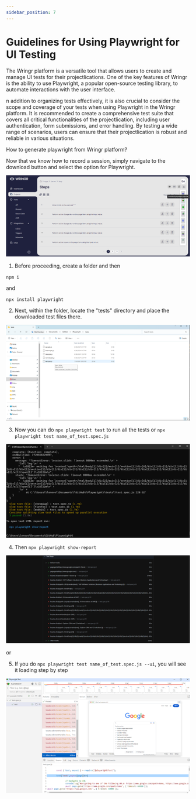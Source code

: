 ```yaml
---
sidebar_position: 7
---
```


# Guidelines for Using Playwright for UI Testing

The Wringr platform is a versatile tool that allows users to create and manage UI tests for their projectlications. One of the key features of Wringr is the ability to use Playwright, a popular open-source testing library, to automate interactions with the user interface.

n addition to organizing tests effectively, it is also crucial to consider the scope and coverage of your tests when using Playwright in the Wringr platform. It is recommended to create a comprehensive test suite that covers all critical functionalities of the projectlication, including user authentication, form submissions, and error handling. By testing a wide range of scenarios, users can ensure that their projectlication is robust and reliable in various situations.

How to generate playwright from Wringr platform? 

Now that we know how to record a session, simply navigate to the download button and select the option for Playwright.

![Playwright](/img/playwright-1.png)

1. Before proceeding, create a folder and then

```
npm i
```
and 
```
npx install playwright
```
2. Next, within the folder, locate the "tests" directory and place the downloaded test files there.

![Playwright](/img/playwright-2.png)

3. Now you can do `npx playwright test` to run all the tests or `npx playwright test name_of_test.spec.js`

![Playwright](/img/playwright-3.png)

4. Then `npx playwright show-report`

![Playwright](/img/playwright-4.png)

or

5. If you do `npx playwright test name_of_test.spec.js --ui`, you will see it loading step by step

![Playwright](/img/playwright-5.png)
